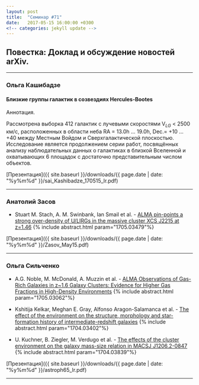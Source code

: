 ```yaml
---
layout: post
title:  "Семинар #71"
date:   2017-05-15 16:00:00 +0300
<!-- categories: jekyll update -->
---
```

## Повестка: Доклад и обсуждение новостей arXiv.

***

### Ольга Кашибадзе

#### **Близкие группы галактик в созвездиях Hercules-Bootes**

Аннотация.

Рассмотрена выборка 412 галактик с лучевыми скоростями V$_{LG}$ < 2500 км/с, расположенных в области неба RA = 13.0h ... 19.0h, Dec.= +10 ... +40 между Местным Войдом и Сверхгалактической плоскостью. Исследование является продолжением серии работ, посвящённых анализу наблюдательных данных о галактиках в близкой Вселенной и охватывающих 6 площадок с достаточно представительным числом объектов.

[Презентация]({{ site.baseurl  }}/downloads/{{ page.date | date: "%y%m%d" }}/sai_Kashibadze_170515_lr.pdf)

***

### Анатолий Засов

- Stuart M. Stach, A. M. Swinbank, Ian Smail et al. - [ALMA pin-points a strong over-density of U/LIRGs in the massive cluster XCS J2215 at z=1.46](https://arxiv.org/abs/1705.03479) {% include abstract.html param="1705.03479"%}

> 

[Презентация]({{ site.baseurl  }}/downloads/{{ page.date | date: "%y%m%d" }}/Zasov_May15.pdf)

***

### Ольга Сильченко

- A.G. Noble, M. McDonald, A. Muzzin et al. - [ALMA Observations of Gas-Rich Galaxies in z~1.6 Galaxy Clusters: Evidence for Higher Gas Fractions in High-Density Environments](https://arxiv.org/abs/1704.03062) {% include abstract.html param="1705.03062"%}

> 

- Kshitija Kelkar, Meghan E. Gray, Alfonso Aragon-Salamanca et al. - [The effect of the environment on the structure, morphology and star-formation history of intermediate-redshift galaxies](https://arxiv.org/abs/1704.03402) {% include abstract.html param="1704.03402"%}

> 

- U. Kuchner, B. Ziegler, M. Verdugo et al. - [The effects of the cluster environment on the galaxy mass-size relation in MACSJ J1206.2-0847](https://arxiv.org/abs/1704.03839) {% include abstract.html param="1704.03839"%}

> 

[Презентация]({{ site.baseurl  }}/downloads/{{ page.date | date: "%y%m%d" }}/astroph65_lr.pdf)

***
